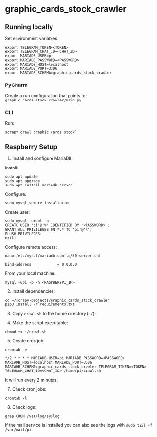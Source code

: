 # graphic_cards_stock_crawler

## Running locally

Set environment variables:

```
export TELEGRAM_TOKEN=<TOKEN>
export TELEGRAM_CHAT_ID=<CHAT_ID>
export MARIADB_USER=pi
export MARIADB_PASSWORD=<PASSWORD>
export MARIADB_HOST=localhost
export MARIADB_PORT=3306
export MARIADB_SCHEMA=graphic_cards_stock_crawler
```

### PyCharm

Create a run configuration that points to: `graphic_cards_stock_crawler/main.py`

### CLI

Run:

```
scrapy crawl graphic_cards_stock`
```

## Raspberry Setup

1. Install and configure MariaDB:

Install:

```
sudo apt update
sudo apt upgrade
sudo apt install mariadb-server
```

Configure:

```
sudo mysql_secure_installation
```

Create user:

```
sudo mysql -uroot -p
CREATE USER 'pi'@'%' IDENTIFIED BY '<PASSWORD>';
GRANT ALL PRIVILEGES ON *.* TO 'pi'@'%';
FLUSH PRIVILEGES;
exit;
```

Configure remote access:

```
nano /etc/mysql/mariadb.conf.d/50-server.cnf
```

```
bind-address            = 0.0.0.0
```

From your local machine:

```
mysql -upi -p -h <RASPBERYPI_IP>
```

2. Install dependencies:

```
cd ~/scrapy-projects/graphic_cards_stock_crawler
pip3 install -r requirements.txt
```

3. Copy `crawl.sh` to the home directory (`~/`):

4. Make the script executable:

```
chmod +x ~/crawl.sh
```

5. Create cron job:

```
crontab -e
```

```
*/2 * * * * MARIADB_USER=pi MARIADB_PASSWORD=<PASSWORD> MARIADB_HOST=localhost MARIADB_PORT=3306 MARIADB_SCHEMA=graphic_cards_stock_crawler TELEGRAM_TOKEN=<TOKEN> TELEGRAM_CHAT_ID=<CHAT_ID> /home/pi/crawl.sh
```

It will run every 2 minutes.

7. Check cron jobs:

```
crontab -l
```

8. Check logs:

```
grep CRON /var/log/syslog
```

If the mail service is installed you can also see the logs with `sudo tail -f /var/mail/pi`
